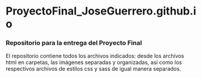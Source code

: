 # ProyectoFinal_JoseGuerrero.github.io
### Repositorio para la entrega del Proyecto Final
El repositorio contiene todos los archivos indicados: desde los archivos html en carpetas, las imágenes separadas y organizadas, así como los respectivos archivos de estilos css y sass de igual manera separados.





